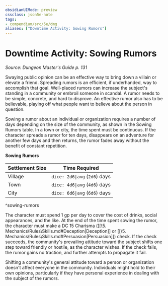 ```yaml
---
obsidianUIMode: preview
cssclass: json5e-note
tags:
- compendium/src/5e/dmg
aliases: ["Downtime Activity: Sowing Rumors"]
---
```

# Downtime Activity: Sowing Rumors
*Source: Dungeon Master's Guide p. 131* 

Swaying public opinion can be an effective way to bring down a villain or elevate a friend. Spreading rumors is an efficient, if underhanded, way to accomplish that goal. Well-placed rumors can increase the subject's standing in a community or embroil someone in scandal. A rumor needs to be simple, concrete, and hard to disprove. An effective rumor also has to be believable, playing off what people want to believe about the person in question.

Sowing a rumor about an individual or organization requires a number of days depending on the size of the community, as shown in the Sowing Rumors table. In a town or city, the time spent must be continuous. If the character spreads a rumor for ten days, disappears on an adventure for another few days and then returns, the rumor fades away without the benefit of constant repetition.

**Sowing Rumors**

| Settlement Size | Time Required |
|-----------------|---------------|
| Village | `dice: 2d6\|avg` (`2d6`) days |
| Town | `dice: 4d6\|avg` (`4d6`) days |
| City | `dice: 6d6\|avg` (`6d6`) days |
^sowing-rumors

The character must spend 1 gp per day to cover the cost of drinks, social appearances, and the like. At the end of the time spent sowing the rumor, the character must make a DC 15 Charisma ([[\5. Mechanics\Rules\Skills.md#Deception|Deception]] or [[\5. Mechanics\Rules\Skills.md#Persuasion|Persuasion]]) check. If the check succeeds, the community's prevailing attitude toward the subject shifts one step toward friendly or hostile, as the character wishes. If the check fails, the rumor gains no traction, and further attempts to propagate it fail.

Shifting a community's general attitude toward a person or organization doesn't affect everyone in the community. Individuals might hold to their own opinions, particularly if they have personal experience in dealing with the subject of the rumors.